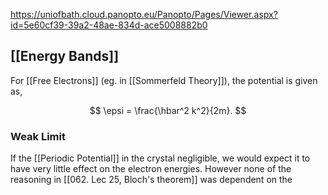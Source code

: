 https://uniofbath.cloud.panopto.eu/Panopto/Pages/Viewer.aspx?id=5e60cf39-39a2-48ae-834d-ace5008882b0

## [[Energy Bands]]

For [[Free Electrons]] (eg. in [[Sommerfeld Theory]]), the potential is given as,

$$
\epsi = \frac{\hbar^2 k^2}{2m}.
$$

### Weak Limit

If the [[Periodic Potential]] in the crystal negligible, we would expect it to have very little effect on the electron energies. However none of the reasoning in [[062. Lec 25, Bloch's theorem]] was dependent on the 

###